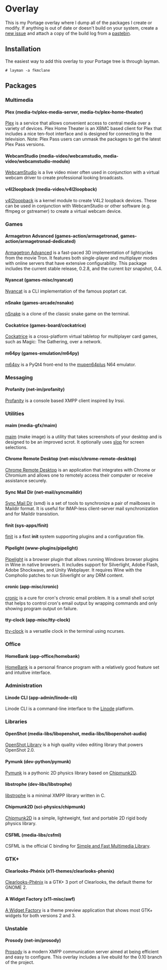 Overlay
=======
This is my Portage overlay where I dump all of the packages I create or modify. If anything is out of date or doesn't build on your system, create a [new issue](https://github.com/fkmclane/overlay/issues/new) and attach a copy of the build log from a [pastebin](http://pastebin.com/).

Installation
------------
The easiest way to add this overlay to your Portage tree is through layman.

```
# layman -a fkmclane
```

Packages
--------

### Multimedia

#### Plex (media-tv/plex-media-server, media-tv/plex-home-theater)
[Plex](http://plex.tv/) is a service that allows convenient access to central media over a variety of devices. Plex Home Theater is an XBMC based client for Plex that includes a nice ten-foot interface and is designed for connecting to the television. Note: Plex Pass users can unmask the packages to get the latest Plex Pass versions.

#### WebcamStudio (media-video/webcamstudio, media-video/webcamstudio-module)
[WebcamStudio](https://code.google.com/p/webcamstudio/) is a live video mixer often used in conjunction with a virtual webcam driver to create professional looking broadcasts.

#### v4l2loopback (media-video/v4l2loopback)
[v4l2loopback](https://github.com/umlaeute/v4l2loopback) is a kernel module to create V4L2 loopback devices. These can be used in conjunction with WebcamStudio or other software (e.g. ffmpeg or gstreamer) to create a virtual webcam device.

### Games

#### Armagetron Advanced (games-action/armagetronad, games-action/armagetronad-dedicated)
[Armagetron Advanced](http://armagetronad.org/) is a fast-paced 3D implementation of lightcycles from the movie Tron. It features both single-player and multiplayer modes with online servers that have extensive configurability. This package includes the current stable release, 0.2.8, and the current bzr snapshot, 0.4.

#### Nyancat (games-misc/nyancat)
[Nyancat](https://github.com/klange/nyancat) is a CLI implementation of the famous poptart cat.

#### nSnake (games-arcade/nsnake)
[nSnake](https://github.com/alexdantas/nSnake) is a clone of the classic snake game on the terminal.

#### Cockatrice (games-board/cockatrice)
[Cockatrice](http://www.reddit.com/r/Cockatrice) is a cross-platform virtual tabletop for multiplayer card games, such as Magic: The Gathering, over a network.

#### m64py (games-emulation/m64py)
[m64py](http://m64py.sourceforge.net/) is a PyQt4 front-end to the [mupen64plus](https://code.google.com/p/mupen64plus/) N64 emulator.

### Messaging

#### Profanity (net-im/profanity)
[Profanity](http://www.profanity.im/) is a console based XMPP client inspired by Irssi.

### Utilities

#### maim (media-gfx/maim)
[maim](https://github.com/naelstrof/maim) (make image) is a utility that takes screenshots of your desktop and is designed to be an improved scrot. It optionally uses [slop](https://github.com/naelstrof/slop) for screen selections.

#### Chrome Remote Desktop (net-misc/chrome-remote-desktop)
[Chrome Remote Desktop](http://chrome.google.com/remotedesktop) is an application that integrates with Chrome or Chromium and allows one to remotely access their computer or receive assistance securely.

#### Sync Mail Dir (net-mail/syncmaildir)
[Sync Mail Dir](http://syncmaildir.sourceforge.net/) (smd) is a set of tools to synchronize a pair of mailboxes in Maildir format. It is useful for IMAP-less client-server mail synchronization and for Maildir transistion.

#### finit (sys-apps/finit)
[finit](https://github.com/troglobit/finit) is a **f**ast **init** system supporting plugins and a configuration file.

#### Pipelight (www-plugins/pipelight)
[Pipelight](http://pipelight.net/) is a browser plugin that allows running Windows browser plugins in Wine in native browsers. It includes support for Silverlight, Adobe Flash, Adobe Shockwave, and Unity Webplayer. It requires Wine with the Compholio patches to run Silverlight or any DRM content.

#### cronic (app-misc/cronic)
[cronic](http://habilis.net/cronic/) is a cure for cron's chronic email problem. It is a small shell script that helps to control cron's email output by wrapping commands and only showing program output on failure.

#### tty-clock (app-misc/tty-clock)
[tty-clock](https://github.com/xorg62/tty-clock) is a versatile clock in the terminal using ncurses.

### Office

#### HomeBank (app-office/homebank)
[HomeBank](http://homebank.free.fr/) is a personal finance program with a relatively good feature set and intuitive interface.

### Administration

#### Linode CLI (app-admin/linode-cli)
Linode CLI is a command-line interface to the [Linode](http://linode.com/) platform.

### Libraries

#### OpenShot (media-libs/libopenshot, media-libs/libopenshot-audio)
[OpenShot Library](https://launchpad.net/libopenshot) is a high quality video editing library that powers OpenShot 2.0.

#### Pymunk (dev-python/pymunk)
[Pymunk](http://pymunk.org/) is a pythonic 2D physics library based on [Chipmunk2D](http://chipmunk-physics.net/).

#### libstrophe (dev-libs/libstrophe)
[libstrophe](http://strophe.im/libstrophe/) is a minimal XMPP library written in C.

#### Chipmunk2D (sci-physics/chipmunk)
[Chipmunk2D](http://chipmunk-physics.net/) is a simple, lightweight, fast and portable 2D rigid body physics library.

#### CSFML (media-libs/csfml)
CSFML is the official C binding for [Simple and Fast Multimedia Library](http://www.sfml-dev.org/).

### GTK+

#### Clearlooks-Phénix (x11-themes/clearlooks-phenix)
[Clearlooks-Phénix](https://github.com/jpfleury/Clearlooks-Phenix) is a GTK+ 3 port of Clearlooks, the default theme for GNOME 2.

#### A Widget Factory (x11-misc/awf)
[A Widget Factory](https://github.com/valr/awf) is a theme preview application that shows most GTK+ widgets for both versions 2 and 3.

### Unstable

#### Prosody (net-im/prosody)
[Prosody](https://prosody.im/) is a modern XMPP communication server aimed at being efficient and easy to configure. This overlay includes a live ebuild for the 0.10 branch of the project.
